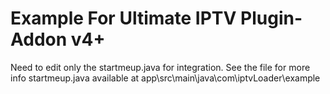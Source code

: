  # Example For Ultimate IPTV Plugin-Addon v4+

Need to edit only the startmeup.java for integration. See the file for more info
startmeup.java available at
app\src\main\java\com\iptvLoader\example


